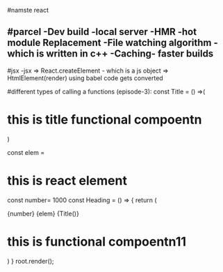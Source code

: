 #namste react

#parcel
 -Dev build
 -local server
 -HMR -hot module Replacement
 -File watching algorithm - which is written in c++
 -Caching- faster builds
 -

 #jsx
 -jsx => React.createElement - which is a js object => HtmlElement(render) using babel code gets converted 


#different types of calling a functions (episode-3):
 const Title = () =>(
    <h1>this is title functional compoentn</h1>
)

const elem = <h1>this is react element</h1>

const number= 1000
const Heading = () => {
 return   (
    <div className="container">
        {number}
        {elem}
        <Title/>
        <Title></Title>
        {Title()}
        <h1>this is functional compoentn11</h1>
    </div>
)
}
root.render(<Heading/>);